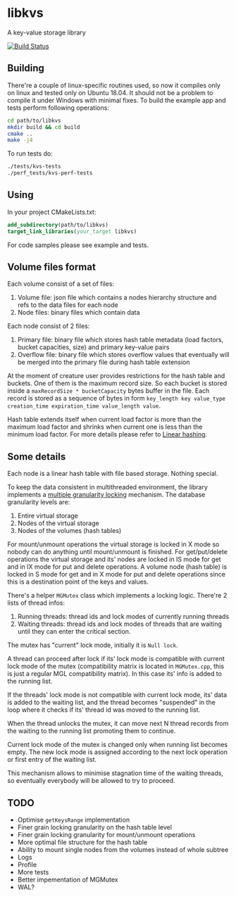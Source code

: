 # libkvs
A key-value storage library

[![Build Status](https://travis-ci.com/ddovod/libkvs.svg?branch=master)](https://travis-ci.com/ddovod/libkvs)


## Building
There're a couple of linux-specific routines used, so now it compiles only on linux and tested only on Ubuntu 18.04. It should not be a problem to compile it under Windows with minimal fixes.
To build the example app and tests perform following operations:
```sh
cd path/to/libkvs
mkdir build && cd build
cmake ..
make -j4
```


To run tests do:
```sh
./tests/kvs-tests
./perf_tests/kvs-perf-tests
```


## Using
In your project CMakeLists.txt:
```cmake
add_subdirectory(path/to/libkvs)
target_link_libraries(your_target libkvs)
```
For code samples please see example and tests.


## Volume files format
Each volume consist of a set of files:
1. Volume file: json file which contains a nodes hierarchy structure and refs to the data files for each node
2. Node files: binary files which contain data


Each node consist of 2 files:
1. Primary file: binary file which stores hash table metadata (load factors, bucket capacities, size) and primary key-value pairs
2. Overflow file: binary file which stores overflow values that eventually will be merged into the primary file during hash table extension


At the moment of creature user provides restrictions for the hash table and buckets. One of them is the maximum record size. So each bucket is stored inside a `maxRecordSize * bucketCapacity` bytes buffer in the file.
Each record is stored as a sequence of bytes in form `key_length key value_type creation_time expiration_time value_length value`.


Hash table extends itself when current load factor is more than the maximum load factor and shrinks when current one is less than the minimum load factor. For more details please refer to [Linear hashing](https://en.wikipedia.org/wiki/Linear_hashing).


## Some details
Each node is a linear hash table with file based storage. Nothing special.


To keep the data consistent in multithreaded environment, the library implements a [multiple granularity locking](https://en.wikipedia.org/wiki/Multiple_granularity_locking) mechanism.
The database granularity levels are:
1. Entire virtual storage
2. Nodes of the virtual storage
3. Nodes of the volumes (hash tables)


For mount/unmount operations the virtual storage is locked in X mode so nobody can do anything until mount/unmount is finished.
For get/put/delete operations the virtual storage and its' nodes are locked in IS mode for get and in IX mode for put and delete operations. A volume node (hash table) is locked in S mode for get and in X mode for put and delete operations since this is a destination point of the keys and values.


There's a helper `MGMutex` class which implements a locking logic. There're 2 lists of thread infos:
1. Running threads: thread ids and lock modes of currently running threads
2. Waiting threads: thread ids and lock modes of threads that are waiting until they can enter the critical section.


The mutex has "current" lock mode, initially it is `Null lock`.

A thread can proceed after lock if its' lock mode is compatible with current lock mode of the mutex (compatibility matrix is located in `MGMutex.cpp`, this is just a regular MGL compatibility matrix). In this case its' info is added to the running list.

If the threads' lock mode is not compatible with current lock mode, its' data is added to the waiting list, and the thread becomes "suspended" in the loop where it checks if its' thread id was moved to the running list.

When the thread unlocks the mutex, it can move next N thread records from the waiting to the running list promoting them to continue.

Current lock mode of the mutex is changed only when running list becomes empty. The new lock mode is assigned according to the next lock operation or first entry of the waiting list.

This mechanism allows to minimise stagnation time of the waiting threads, so eventually everybody will be allowed to try to proceed.

## TODO
- Optimise `getKeysRange` implementation
- Finer grain locking granularity on the hash table level
- Finer grain locking granularity for mount/unmount operations
- More optimal file structure for the hash table
- Ability to mount single nodes from the volumes instead of whole subtree
- Logs
- Profile
- More tests
- Better impementation of MGMutex
- WAL?

